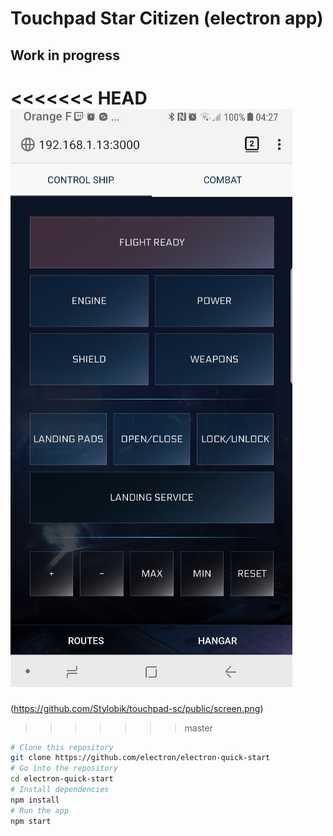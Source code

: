# Touchpad Star Citizen (electron app)

## Work in progress

<<<<<<< HEAD
![screen](https://raw.githubusercontent.com/Stylobik/touchpad-sc/master/public/screen.png)
=======
(https://github.com/Stylobik/touchpad-sc/public/screen.png)
>>>>>>> master

```bash
# Clone this repository
git clone https://github.com/electron/electron-quick-start
# Go into the repository
cd electron-quick-start
# Install dependencies
npm install
# Run the app
npm start
```
